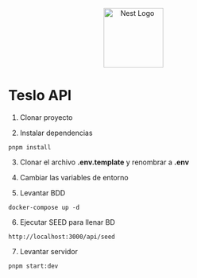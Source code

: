 <p align="center">
  <a href="http://nestjs.com/" target="blank"><img src="https://nestjs.com/img/logo-small.svg" width="120" alt="Nest Logo" /></a>
</p>

# Teslo API

1. Clonar proyecto

2. Instalar dependencias

```
pnpm install
```

3. Clonar el archivo **.env.template** y renombrar a **.env**

4. Cambiar las variables de entorno

5. Levantar BDD

```
docker-compose up -d
```

6. Ejecutar SEED para llenar BD

```
http://localhost:3000/api/seed
```

7. Levantar servidor

```
pnpm start:dev
```
